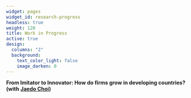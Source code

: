 ```yaml
---
widget: pages
widget_id: research-progress
headless: true
weight: 120
title: Work in Progress
active: true
design:
  columns: "2"
  background:
    text_color_light: false
    image_darken: 0
---
```

**From Imitator to Innovator: How do firms grow in developing countries? (with** <a href="http://www.jaedochoi.com/">**Jaedo Choi**</a>**)**